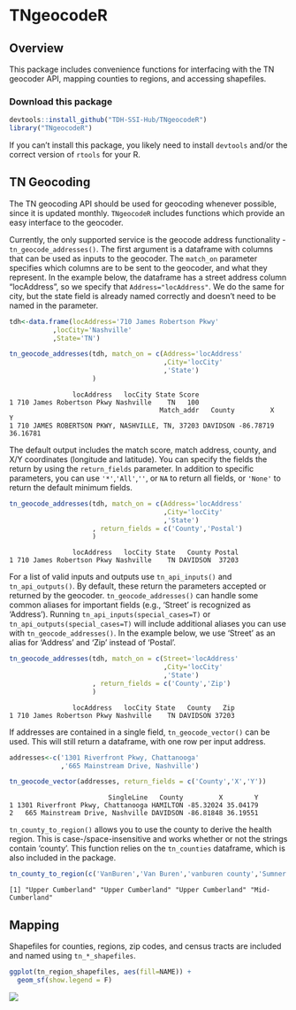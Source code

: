 # TNgeocodeR

## Overview

This package includes convenience functions for interfacing with the TN
geocoder API, mapping counties to regions, and accessing shapefiles.

### Download this package

``` r
devtools::install_github("TDH-SSI-Hub/TNgeocodeR")
library("TNgeocodeR")
```

If you can’t install this package, you likely need to install `devtools`
and/or the correct version of `rtools` for your R.

## TN Geocoding

The TN geocoding API should be used for geocoding whenever possible,
since it is updated monthly. `TNgeocodeR` includes functions which
provide an easy interface to the geocoder.

Currently, the only supported service is the geocode address
functionality - `tn_geocode_addresses()`. The first argument is a
dataframe with columns that can be used as inputs to the geocoder. The
`match_on` parameter specifies which columns are to be sent to the
geocoder, and what they represent. In the example below, the dataframe
has a street address column “locAddress”, so we specify that
`Address="locAddress"`. We do the same for city, but the state field is
already named correctly and doesn’t need to be named in the parameter.

``` r
tdh<-data.frame(locAddress='710 James Robertson Pkwy'
           ,locCity='Nashville'
           ,State='TN')

tn_geocode_addresses(tdh, match_on = c(Address='locAddress'
                                       ,City='locCity'
                                       ,'State')
                     )
```

                    locAddress   locCity State Score
    1 710 James Robertson Pkwy Nashville    TN   100
                                          Match_addr   County         X        Y
    1 710 JAMES ROBERTSON PKWY, NASHVILLE, TN, 37203 DAVIDSON -86.78719 36.16781

The default output includes the match score, match address, county, and
X/Y coordinates (longitude and latitude). You can specify the fields the
return by using the `return_fields` parameter. In addition to specific
parameters, you can use `'*'`,`'All'`,`''`, or `NA` to return all
fields, or `'None'` to return the default minimum fields.

``` r
tn_geocode_addresses(tdh, match_on = c(Address='locAddress'
                                       ,City='locCity'
                                       ,'State')
                     , return_fields = c('County','Postal')
                     )
```

                    locAddress   locCity State   County Postal
    1 710 James Robertson Pkwy Nashville    TN DAVIDSON  37203

For a list of valid inputs and outputs use `tn_api_inputs()` and
`tn_api_outputs()`. By default, these return the parameters accepted or
returned by the geocoder. `tn_geocode_addresses()` can handle some
common aliases for important fields (e.g., ‘Street’ is recognized as
‘Address’). Running `tn_api_inputs(special_cases=T)` or
`tn_api_outputs(special_cases=T)` will include additional aliases you
can use with `tn_geocode_addresses()`. In the example below, we use
‘Street’ as an alias for ‘Address’ and ‘Zip’ instead of ‘Postal’.

``` r
tn_geocode_addresses(tdh, match_on = c(Street='locAddress'
                                       ,City='locCity'
                                       ,'State')
                     , return_fields = c('County','Zip')
                     )
```

                    locAddress   locCity State   County   Zip
    1 710 James Robertson Pkwy Nashville    TN DAVIDSON 37203

If addresses are contained in a single field, `tn_geocode_vector()` can
be used. This will still return a dataframe, with one row per input
address.

``` r
addresses<-c('1301 Riverfront Pkwy, Chattanooga'
             ,'665 Mainstream Drive, Nashville')

tn_geocode_vector(addresses, return_fields = c('County','X','Y'))
```

                             SingleLine   County         X        Y
    1 1301 Riverfront Pkwy, Chattanooga HAMILTON -85.32024 35.04179
    2   665 Mainstream Drive, Nashville DAVIDSON -86.81848 36.19551

`tn_county_to_region()` allows you to use the county to derive the
health region. This is case-/space-insensitive and works whether or not
the strings contain ‘county’. This function relies on the `tn_counties`
dataframe, which is also included in the package.

``` r
tn_county_to_region(c('VanBuren','Van Buren','vanburen county','Sumner'))
```

    [1] "Upper Cumberland" "Upper Cumberland" "Upper Cumberland" "Mid-Cumberland"  

## Mapping

Shapefiles for counties, regions, zip codes, and census tracts are
included and named using `tn_*_shapefiles`.

``` r
ggplot(tn_region_shapefiles, aes(fill=NAME)) + 
  geom_sf(show.legend = F)
```

![](README_files/figure-commonmark/unnamed-chunk-7-1.png)

## 
